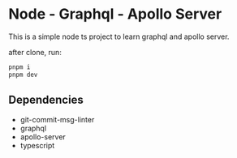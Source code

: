 # Node - Graphql - Apollo Server

This is a simple node ts project to learn graphql and apollo server.

after clone, run:

```sh
pnpm i
pnpm dev
```

## Dependencies

- git-commit-msg-linter
- graphql
- apollo-server
- typescript
